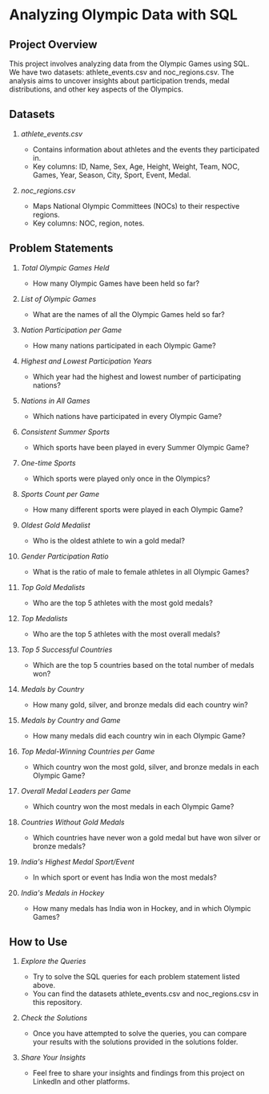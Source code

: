 # Analyzing Olympic Data with SQL

## Project Overview

This project involves analyzing data from the Olympic Games using SQL. We have two datasets: athlete_events.csv and noc_regions.csv. The analysis aims to uncover insights about participation trends, medal distributions, and other key aspects of the Olympics.

## Datasets

1. *athlete_events.csv*
   - Contains information about athletes and the events they participated in.
   - Key columns: ID, Name, Sex, Age, Height, Weight, Team, NOC, Games, Year, Season, City, Sport, Event, Medal.

2. *noc_regions.csv*
   - Maps National Olympic Committees (NOCs) to their respective regions.
   - Key columns: NOC, region, notes.

## Problem Statements

1. *Total Olympic Games Held*
   - How many Olympic Games have been held so far?

2. *List of Olympic Games*
   - What are the names of all the Olympic Games held so far?

3. *Nation Participation per Game*
   - How many nations participated in each Olympic Game?

4. *Highest and Lowest Participation Years*
   - Which year had the highest and lowest number of participating nations?

5. *Nations in All Games*
   - Which nations have participated in every Olympic Game?

6. *Consistent Summer Sports*
   - Which sports have been played in every Summer Olympic Game?

7. *One-time Sports*
   - Which sports were played only once in the Olympics?

8. *Sports Count per Game*
   - How many different sports were played in each Olympic Game?

9. *Oldest Gold Medalist*
   - Who is the oldest athlete to win a gold medal?

10. *Gender Participation Ratio*
    - What is the ratio of male to female athletes in all Olympic Games?

11. *Top Gold Medalists*
    - Who are the top 5 athletes with the most gold medals?

12. *Top Medalists*
    - Who are the top 5 athletes with the most overall medals?

13. *Top 5 Successful Countries*
    - Which are the top 5 countries based on the total number of medals won?

14. *Medals by Country*
    - How many gold, silver, and bronze medals did each country win?

15. *Medals by Country and Game*
    - How many medals did each country win in each Olympic Game?

16. *Top Medal-Winning Countries per Game*
    - Which country won the most gold, silver, and bronze medals in each Olympic Game?

17. *Overall Medal Leaders per Game*
    - Which country won the most medals in each Olympic Game?

18. *Countries Without Gold Medals*
    - Which countries have never won a gold medal but have won silver or bronze medals?

19. *India's Highest Medal Sport/Event*
    - In which sport or event has India won the most medals?

20. *India's Medals in Hockey*
    - How many medals has India won in Hockey, and in which Olympic Games?

## How to Use

1. *Explore the Queries*
   - Try to solve the SQL queries for each problem statement listed above.
   - You can find the datasets athlete_events.csv and noc_regions.csv in this repository.

2. *Check the Solutions*
   - Once you have attempted to solve the queries, you can compare your results with the solutions provided in the solutions folder.

3. *Share Your Insights*
   - Feel free to share your insights and findings from this project on LinkedIn and other platforms.
